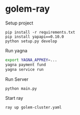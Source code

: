 # golem-ray
Setup project
```bach
pip install -r requirements.txt
pip install yapapi==0.10.0
python setup.py develop
```
Run yagna
```bash
export YAGNA_APPKEY=...
yagna payment fund
yagna service run
```
Run Server
```bash
python main.py
```
Start ray
```bash
ray up golem-cluster.yaml
```
